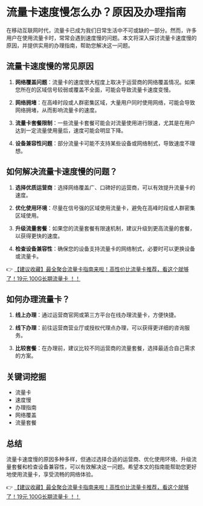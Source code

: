 # 流量卡速度慢怎么办？原因及办理指南

在移动互联网时代，流量卡已成为我们日常生活中不可或缺的一部分。然而，许多用户在使用流量卡时，常常会遇到速度慢的问题。本文将深入探讨流量卡速度慢的原因，并提供实用的办理指南，帮助您解决这一问题。

## 流量卡速度慢的常见原因

1. **网络覆盖问题**：流量卡的速度很大程度上取决于运营商的网络覆盖情况。如果您所在的区域信号较弱或覆盖不全面，可能会导致流量卡速度变慢。

2. **网络拥堵**：在高峰时段或人群密集区域，大量用户同时使用网络，可能会导致网络拥堵，从而影响流量卡的速度。

3. **流量卡套餐限制**：一些流量卡套餐可能会对流量使用进行限速，尤其是在用户达到一定流量使用量后，速度可能会明显下降。

4. **设备兼容性问题**：部分流量卡可能不支持某些设备或网络制式，导致速度不理想。

## 如何解决流量卡速度慢的问题？

1. **选择优质运营商**：选择网络覆盖广、口碑好的运营商，可以有效提升流量卡的速度。

2. **优化使用环境**：尽量在信号强的区域使用流量卡，避免在高峰时段或人群密集区域使用。

3. **升级流量套餐**：如果您的流量套餐有限速机制，建议升级到更高流量的套餐，以获得更快的速度。

4. **检查设备兼容性**：确保您的设备支持流量卡的网络制式，必要时可以更换设备或流量卡。

👉 [【建议收藏】最全聚合流量卡指南来啦！高性价比流量卡推荐，看这个就够了！19元 100G长期流量卡 ！！](https://bit.ly/Liuliangka)

## 如何办理流量卡？

1. **线上办理**：通过运营商官网或第三方平台在线办理流量卡，方便快捷。

2. **线下办理**：前往运营商营业厅或授权代理点办理，可以获得更详细的咨询服务。

3. **比较套餐**：在办理前，建议比较不同运营商的流量套餐，选择最适合自己需求的方案。

## 关键词挖掘

- 流量卡
- 速度慢
- 办理指南
- 网络覆盖
- 流量套餐

## 总结

流量卡速度慢的原因多种多样，但通过选择合适的运营商、优化使用环境、升级流量套餐和检查设备兼容性，可以有效解决这一问题。希望本文的指南能帮助您更好地使用流量卡，享受流畅的网络体验。

👉 [【建议收藏】最全聚合流量卡指南来啦！高性价比流量卡推荐，看这个就够了！19元 100G长期流量卡 ！！](https://bit.ly/Liuliangka)